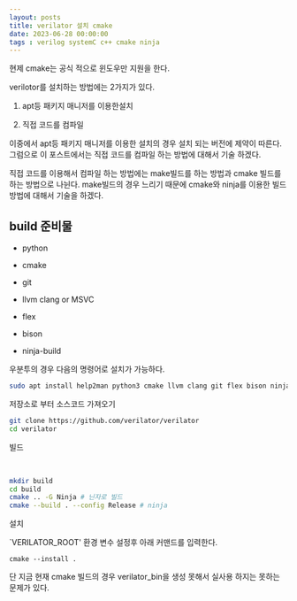 ```yaml
---
layout: posts
title: verilator 설치 cmake
date: 2023-06-28 00:00:00
tags : verilog systemC c++ cmake ninja
---
```


현제 cmake는 공식 적으로 윈도우만 지원을 한다.

verilotor를 설치하는 방법에는 2가지가 있다.

1. apt등 패키지 매니저를 이용한설치

2. 직접 코드를 컴파일

이중에서 apt등 패키지 매니저를 이용한 설치의 경우 설치 되는 버전에 제약이 따른다. 그럼으로 이 포스트에서는 직접 코드를 컴파일 하는 방법에 대해서 기술 하겠다.

직접 코드를 이용해서 컴파일 하는 방법에는 make빌드를 하는 방법과 cmake 빌드를 하는 방법으로 나뉜다. make빌드의 경우 느리기 때문에 cmake와 ninja를 이용한 빌드 방법에 대해서 기술을 하겠다.

## build 준비물

* python

* cmake

* git

* llvm clang or MSVC

* flex

* bison

* ninja-build

우분투의 경우 다음의 명령어로 설치가 가능하다.

```bash
sudo apt install help2man python3 cmake llvm clang git flex bison ninja-build -y
```

저장소로 부터 소스코드 가져오기

```bash
git clone https://github.com/verilator/verilator
cd verilator 
```

빌드 

 

```bash
mkdir build
cd build
cmake .. -G Ninja # 닌자로 빌드
cmake --build . --config Release # ninja
```

설치 

`VERILATOR_ROOT' 환경 변수 설정후 아래 커맨드를 입력한다.

```
cmake --install .
```

단 지금 현재 cmake 빌드의 경우 verilator_bin을 생성 못해서 실사용 하지는 못하는 문제가 있다.
